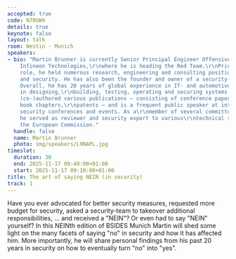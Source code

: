 ```yaml
---
accepted: true
code: N78UW9
details: true
keynote: false
layout: talk
room: Westin - Munich
speakers:
- bio: "Martin Brunner is currently Senior Principal Engineer Offensive Security at
    Infineon Technologies,\r\nwhere he is heading the Red Team.\r\nPrior to his current
    role, he held numerous research, engineering and consulting positions in\r\nautomotive
    and security. He has also been the founder and owner of a security-centric hosting\r\ncompany.
    Overall, he has 20 years of global experience in IT- and automotive security –
    in designing,\r\nbuilding, testing, operating and securing systems and networks.\r\nHe
    (co-)authored various publications – consisting of conference papers, articles,
    book chapters,\r\npatents – and is a frequent public speaker at international
    security conferences and events. As a\r\nmember of several committees and consortia
    he served as reviewer and security expert to various\r\ntechnical standards and
    the European Commission."
  handle: false
  name: Martin Brunner
  photo: img/speakers/L9NAPL.jpg
timeslot:
  duration: 30
  end: 2025-11-17 09:40:00+01:00
  start: 2025-11-17 09:10:00+01:00
title: The art of saying NEIN (in security)
track: 1
---
```


Have you ever advocated for better security measures, requested more budget for security, asked a security-team to takeover additional responsibilities, ...
and received a "NEIN"? 
Or even had to say "NEIN" yourself? 
In this NEINth edition of BSIDES Munich Martin will shed some light on the many facets of saying "no" in security and how it has affected him.
More importantly, he will share personal findings from his past 20 years in security on how to eventually turn "no" into "yes".